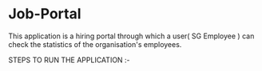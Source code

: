 # Job-Portal
This application is a hiring portal through which a user( SG Employee ) can check the statistics of the organisation's employees.

STEPS TO RUN THE APPLICATION :-
